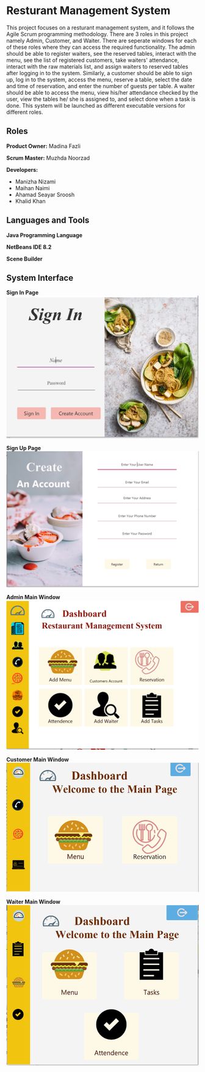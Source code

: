 # Resturant Management System

This project focuses on a resturant management system, and it follows the Agile Scrum  programming methodology. 
There are 3 roles in this project namely Admin, Customer, and Waiter.
There are seperate windows for each of these roles where they can access the required functionality. The admin should be able to register waiters, see the reserved tables, interact with the menu, see the list of registered customers, take waiters' attendance, interact with the raw materials list, and assign waiters to reserved tables after logging in to the system.
Similarly, a customer should be able to sign up, log in to the system, access the menu, reserve a table, select the date and time of reservation, and enter the number of guests per table.
A waiter should be able to access the menu, view his/her attendance checked by the user, view the tables he/ she is assigned to, and select done when a task is done.
This system will be launched as different executable versions for different roles.

## Roles

**Product Owner:**
Madina Fazli

**Scrum Master:**
Muzhda Noorzad

**Developers:**
- Manizha Nizami
- Maihan Naimi
- Ahamad Seayar Sroosh
- Khalid Khan


## Languages and Tools

**Java Programming Language**

**NetBeans IDE 8.2**

**Scene Builder**

## System Interface

**Sign In Page**
![](Images/login.PNG)

**Sign Up Page**
![](Images/signup.PNG)

**Admin Main Window**
![](Images/admin.PNG)

**Customer Main Window**
![](Images/user.PNG)

**Waiter Main Window**
![](Images/waiter.PNG)




